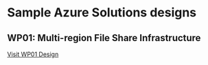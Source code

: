 # Sample Azure Solutions designs

## WP01: Multi-region File Share Infrastructure

[Visit WP01 Design](./docs/wp01.MD)